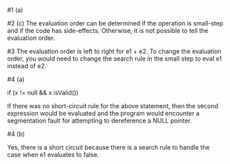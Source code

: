 #1 (a)
 
#2 (c) The evaluation order can be determined if the operation is small-step and if the code has side-effects. Otherwise, it is not possible to tell the evaluation order.

#3 The evaluation order is left to right for e1 + e2. To change the evaluation order, you would need to change the search rule in the small step to eval e1 instead of e2.

#4 (a)

if (x != null && x.isValid())

If there was no short-circuit rule for the above statement, then the second expression would be evaluated and the program would encounter a segmentation fault for attempting to dereference a NULL pointer.

#4 (b)

Yes, there is a short circuit because there is a search rule to handle the case when e1 evaluates to false.
